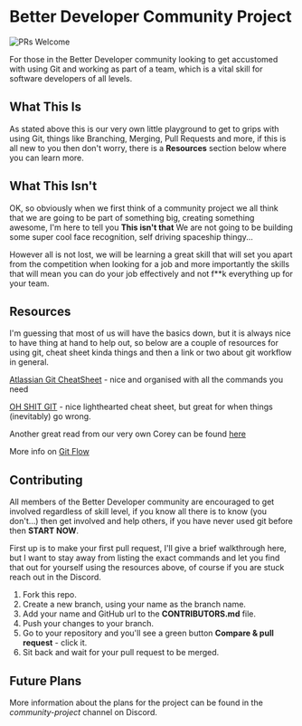 # Better Developer Community Project

![PRs Welcome](https://img.shields.io/badge/PRs-welcome-brightgreen.svg?style=flat-square)

For those in the Better Developer community looking to get accustomed with using Git and working as part of a team, which is a vital skill for software developers of all levels.

## What This Is

As stated above this is our very own little playground to get to grips with using Git, things like Branching, Merging, Pull Requests and more, if this is all new to you then don't worry, there is a **Resources** section below where you can learn more.

## What This Isn't

OK, so obviously when we first think of a community project we all think that we are going to be part of something big, creating something awesome, I'm here to tell you **This isn't that** We are not going to be building some super cool face recognition, self driving spaceship thingy...

However all is not lost, we will be learning a great skill that will set you apart from the competition when looking for a job and more importantly the skills that will mean you can do your job effectively and not f\*\*k everything up for your team.

## Resources

I'm guessing that most of us will have the basics down, but it is always nice to have thing at hand to help out, so below are a couple of resources for using git, cheat sheet kinda things and then a link or two about git workflow in general.

[Atlassian Git CheatSheet](https://www.atlassian.com/git/tutorials/atlassian-git-cheatsheet) - nice and organised with all the commands you need

[OH SHIT GIT](https://ohshitgit.com/) - nice lighthearted cheat sheet, but great for when things (inevitably) go wrong.

Another great read from our very own Corey can be found [here](http://www.bttrdvlpr.com/version-control/)

More info on [Git Flow](https://nvie.com/posts/a-successful-git-branching-model/)

## Contributing

All members of the Better Developer community are encouraged to get involved regardless of skill level, if you know all there is to know (you don't...) then get involved and help others, if you have never used git before then **START NOW**.

First up is to make your first pull request, I'll give a brief walkthrough here, but I want to stay away from listing the exact commands and let you find that out for yourself using the resources above, of course if you are stuck reach out in the Discord.

1. Fork this repo.
2. Create a new branch, using your name as the branch name.
3. Add your name and GitHub url to the **CONTRIBUTORS.md** file.
4. Push your changes to your branch.
5. Go to your repository and you'll see a green button **Compare & pull request** - click it.
6. Sit back and wait for your pull request to be merged.

## Future Plans

More information about the plans for the project can be found in the _community-project_ channel on Discord.
